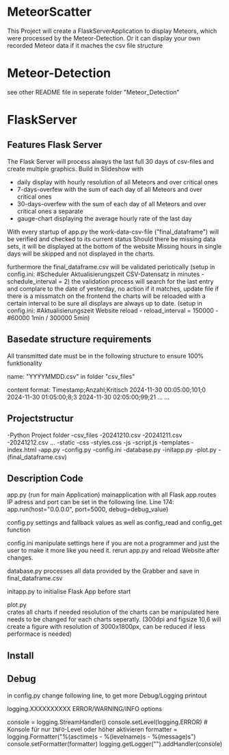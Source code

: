 # MeteorScatter

This Project will create a FlaskServerApplication to display Meteors, which were processed by the Meteor-Detection.
Or it can display your own recorded Meteor data if it maches the csv file structure

# Meteor-Detection

see other README file in seperate folder "Meteor_Detection"

# FlaskServer

## Features Flask Server 
The Flask Server will process always the last full 30 days of csv-files and create multiple graphics.
Build in Slideshow with
- daily display with hourly resolution of all Meteors and over critical ones
- 7-days-overfew with the sum of each day of all Meteors and over critical ones
- 30-days-overfew with the sum of each day of all Meteors and over critical ones
a separate 
- gauge-chart displaying the average hourly rate of the last day

With every startup of app.py the work-data-csv-file ("final_dataframe") will be verified and checked to its current status 
Should there be missing data sets, it will be displayed at the bottom of the website
Missing hours in single days will be skipped and not displayed in the charts.

furthermore the final_dataframe.csv will be validated periotically (setup in config.ini: #Scheduler Aktualisierungszeit 
CSV-Datensatz in minutes - schedule_interval = 2)
the validation process will search for the last entry and complare to the date of yesterday, no action if it matches, update file if there is a missmatch
on the frontend the charts will be reloaded with a certain interval to be sure all displays are always up to date.
(setup in config.ini: #Aktualisierungszeit Website reload - reload_interval = 150000 - #60000 1min / 300000 5min)

## Basedate structure requirements
All transmitted date must be in the following structure to ensure 100% funktionality 

name: "YYYYMMDD.csv" in folder "csv_files"

content format:
Timestamp;Anzahl;Kritisch
2024-11-30 00:05:00;101;0
2024-11-30 01:05:00;8;3
2024-11-30 02:05:00;99;21
... 
...

## Projectstructur
-Python Project folder
	-csv_files 
		-20241210.csv
		-20241211.csv
		-20241212.csv
		...
	-static
		-css
			-styles.css
		-js
			-script.js
	-templates
		-index.html
	-app.py
	-config.py
	-config.ini
	-database.py
	-initapp.py
	-plot.py
	-(final_dataframe.csv) 

## Description Code 
app.py (run for main Application)
mainapplication with all Flask app.routes 
IP adress and port can be set in the following line.
Line 174: app.run(host="0.0.0.0", port=5000, debug=debug_value)

config.py
settings and fallback values as well as config_read and config_get function


config.ini
manipulate settings here if you are not a programmer and just the user to make it more like you need it. 
rerun app.py and reload Website after changes.

database.py
processes all data provided by the Grabber and save in final_dataframe.csv

initapp.py
to initialise Flask App before start

plot.py  
crates all charts
if needed resolution of the charts can be manipulated here
needs to be changed for each charts seperatly.
(300dpi and figsize 10,6 will create a figure with resolution of 3000x1800px, can be reduced if less performace is needed)

## Install

## Debug
in config.py change following line, to get more Debug/Logging printout

logging.XXXXXXXXXX   ERROR/WARNING/INFO options

console = logging.StreamHandler()
console.setLevel(logging.ERROR)  # Konsole für nur `INFO`-Level oder höher aktivieren
formatter = logging.Formatter("%(asctime)s - %(levelname)s - %(message)s")
console.setFormatter(formatter)
logging.getLogger("").addHandler(console)